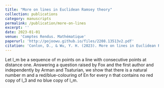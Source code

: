 ```yaml
---
title: "More on lines in Euclidean Ramsey theory"
collection: publications
category: manuscripts
permalink: /publication/more-on-lines
excerpt: ''
date: 2023-01-01
venue: 'Comptes Rendus. Mathématique'
paperurl: 'http://pojoowu.github.io/files/2208.13513v2.pdf'
citation: 'Conlon, D., & Wu, Y. H. (2023). More on lines in Euclidean Ramsey theory. Comptes Rendus. Mathématique, 361(G5), 897-901.'
---
```


Let l_m be a sequence of m points on a line with consecutive points at distance one. Answering a question raised by Fox and the first author and independently by Arman and Tsaturian, we show that there is a natural number m and a red/blue-colouring of En for every n that contains no red copy of l_3 and no blue copy of l_m.
